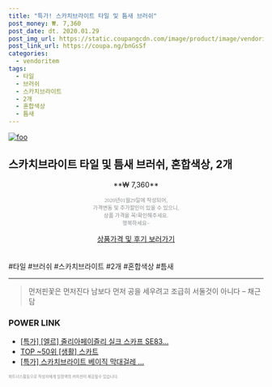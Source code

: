 ```yaml
--- 
title: "특가! 스카치브라이트 타일 및 틈새 브러쉬" 
post_money: ₩. 7,360 
post_date: dt. 2020.01.29 
post_img_url: https://static.coupangcdn.com/image/product/image/vendoritem/2017/01/19/3084316450/5ba578c8-063a-4d1a-951a-7f297bd1fba2.jpg 
post_link_url: https://coupa.ng/bnGsSf 
categories: 
  - vendoritem 
tags: 
  - 타일 
  - 브러쉬 
  - 스카치브라이트 
  - 2개 
  - 혼합색상 
  - 틈새 
--- 
```

[![foo](https://static.coupangcdn.com/image/product/image/vendoritem/2017/01/19/3084316450/5ba578c8-063a-4d1a-951a-7f297bd1fba2.jpg)](https://coupa.ng/bnGsSf) 

## 스카치브라이트 타일 및 틈새 브러쉬, 혼합색상, 2개 
<p style="text-align: center;">**₩ 7,360**</p> 
<p style="text-align: center;"><span style="color: #898c8f; font-family: Georgia,Times,serif; font-size: 0.75em;">2020년01월29일에 작성되어, <br>가격변동 및 추가할인이 있을 수 있으니,<br> 상품 가격을 꼭!확인해주세요.<br>행복하세요~</span> 
</p>	 
<div markdown="0" style="text-align: center;"><a href="https://coupa.ng/bnGsSf" class="btn btn--success">상품가격 및 후기 보러가기</a></div> 
<br><br> 
  #타일 #브러쉬 #스카치브라이트 #2개 #혼합색상 #틈새 
<hr> 

> 먼저핀꽃은 먼저진다  남보다 먼저 공을 세우려고 조급히 서둘것이 아니다 – 채근담 


### POWER LINK

* <a href="https://blog.naver.com/santokki14/221789349402" target="_blank">[특가] [엘르] 줄리아페이즐리 실크 스카프 SE83...</a>
* <a href="https://blog.naver.com/fasyy4321/221777206127" target="_blank"> TOP ~50위 [생활] 스카트</a>
* <a href="https://blog.naver.com/santokki14/221788763588" target="_blank">[특가] 스카치브라이트 베이직 막대걸레 ...</a>

<span style="color: #898c8f; font-family: Georgia,Times,serif; font-size: 0.55em;">파트너스활동으로 작성자에게 일정액의 커미션이 제공될수 있습니다.</span> 
